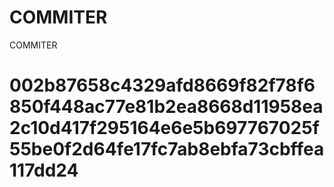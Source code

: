 # COMMITER
COMMITER






# 002b87658c4329afd8669f82f78f6850f448ac77e81b2ea8668d11958ea2c10d417f295164e6e5b697767025f55be0f2d64fe17fc7ab8ebfa73cbffea117dd24
